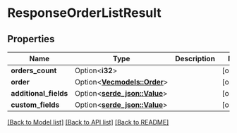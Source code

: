 # ResponseOrderListResult

## Properties

Name | Type | Description | Notes
------------ | ------------- | ------------- | -------------
**orders_count** | Option<**i32**> |  | [optional]
**order** | Option<[**Vec<models::Order>**](Order.md)> |  | [optional]
**additional_fields** | Option<[**serde_json::Value**](.md)> |  | [optional]
**custom_fields** | Option<[**serde_json::Value**](.md)> |  | [optional]

[[Back to Model list]](../README.md#documentation-for-models) [[Back to API list]](../README.md#documentation-for-api-endpoints) [[Back to README]](../README.md)


